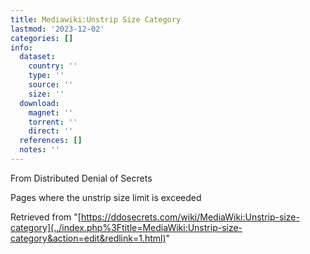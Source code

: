 ```yaml
---
title: Mediawiki:Unstrip Size Category
lastmod: '2023-12-02'
categories: []
info:
  dataset:
    country: ''
    type: ''
    source: ''
    size: ''
  download:
    magnet: ''
    torrent: ''
    direct: ''
  references: []
  notes: ''
---
```




From Distributed Denial of Secrets

Pages where the unstrip size limit is exceeded

Retrieved from
"[https://ddosecrets.com/wiki/MediaWiki:Unstrip-size-category](../index.php%3Ftitle=MediaWiki:Unstrip-size-category&action=edit&redlink=1.html)"

